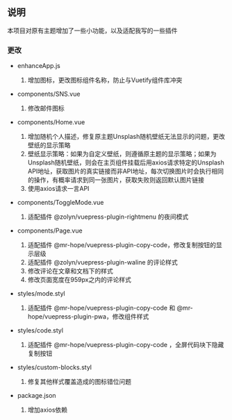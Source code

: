 ## 说明
本项目对原有主题增加了一些小功能，以及适配我写的一些插件

### 更改

- enhanceApp.js
  1. 增加图标，更改图标组件名称，防止与Vuetify组件库冲突

- components/SNS.vue
  1. 修改邮件图标

- components/Home.vue
  1. 增加随机个人描述，修复原主题Unsplash随机壁纸无法显示的问题，更改壁纸的显示策略
  2. 壁纸显示策略：如果为自定义壁纸，则遵循原主题的显示策略；如果为Unsplash随机壁纸，则会在主页组件挂载后用axios请求特定的Unsplash API地址，获取图片的真实链接而非API地址，每次切换图片时会执行相同的操作，有概率请求到同一张图片，获取失败则返回默认图片链接
  3. 使用axios请求一言API

- components/ToggleMode.vue
  1. 适配插件 @zolyn/vuepress-plugin-rightmenu 的夜间模式

- components/Page.vue
  1. 适配插件 @mr-hope/vuepress-plugin-copy-code，修改复制按钮的显示层级
  2. 适配插件 @zolyn/vuepress-plugin-waline 的评论样式
  3. 修改评论在文章和文档下的样式
  4. 修改页面宽度在959px之内的评论样式

- styles/mode.styl
  1. 适配插件 @mr-hope/vuepress-plugin-copy-code 和 @mr-hope/vuepress-plugin-pwa，修改组件样式

- styles/code.styl  
  1. 适配插件 @mr-hope/vuepress-plugin-copy-code ，全屏代码块下隐藏复制按钮

- styles/custom-blocks.styl
  1. 修复其他样式覆盖造成的图标错位问题

- package.json
  1. 增加axios依赖

